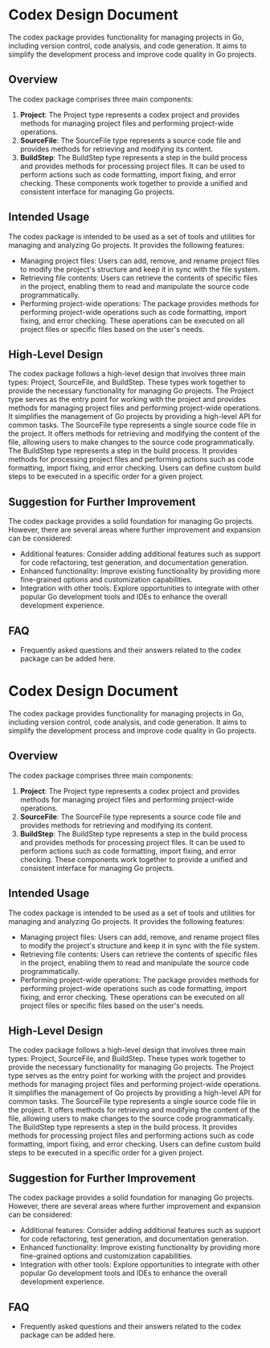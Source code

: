 # Codex Design Document
The codex package provides functionality for managing projects in Go, including version control, code analysis, and code generation. It aims to simplify the development process and improve code quality in Go projects.
## Overview
The codex package comprises three main components:
1. **Project**: The Project type represents a codex project and provides methods for managing project files and performing project-wide operations.
2. **SourceFile**: The SourceFile type represents a source code file and provides methods for retrieving and modifying its content.
3. **BuildStep**: The BuildStep type represents a step in the build process and provides methods for processing project files. It can be used to perform actions such as code formatting, import fixing, and error checking. These components work together to provide a unified and consistent interface for managing Go projects.
## Intended Usage
The codex package is intended to be used as a set of tools and utilities for managing and analyzing Go projects. It provides the following features:
- Managing project files: Users can add, remove, and rename project files to modify the project's structure and keep it in sync with the file system.
- Retrieving file contents: Users can retrieve the contents of specific files in the project, enabling them to read and manipulate the source code programmatically.
- Performing project-wide operations: The package provides methods for performing project-wide operations such as code formatting, import fixing, and error checking. These operations can be executed on all project files or specific files based on the user's needs.
## High-Level Design
The codex package follows a high-level design that involves three main types: Project, SourceFile, and BuildStep. These types work together to provide the necessary functionality for managing Go projects.
The Project type serves as the entry point for working with the project and provides methods for managing project files and performing project-wide operations. It simplifies the management of Go projects by providing a high-level API for common tasks.
The SourceFile type represents a single source code file in the project. It offers methods for retrieving and modifying the content of the file, allowing users to make changes to the source code programmatically.
The BuildStep type represents a step in the build process. It provides methods for processing project files and performing actions such as code formatting, import fixing, and error checking. Users can define custom build steps to be executed in a specific order for a given project.
## Suggestion for Further Improvement
The codex package provides a solid foundation for managing Go projects. However, there are several areas where further improvement and expansion can be considered:
- Additional features: Consider adding additional features such as support for code refactoring, test generation, and documentation generation.
- Enhanced functionality: Improve existing functionality by providing more fine-grained options and customization capabilities.
- Integration with other tools: Explore opportunities to integrate with other popular Go development tools and IDEs to enhance the overall development experience.
## FAQ
- Frequently asked questions and their answers related to the codex package can be added here.
# Codex Design Document
The codex package provides functionality for managing projects in Go, including version control, code analysis, and code generation. It aims to simplify the development process and improve code quality in Go projects.
## Overview
The codex package comprises three main components:
1. **Project**: The Project type represents a codex project and provides methods for managing project files and performing project-wide operations.
2. **SourceFile**: The SourceFile type represents a source code file and provides methods for retrieving and modifying its content.
3. **BuildStep**: The BuildStep type represents a step in the build process and provides methods for processing project files. It can be used to perform actions such as code formatting, import fixing, and error checking. These components work together to provide a unified and consistent interface for managing Go projects.
## Intended Usage
The codex package is intended to be used as a set of tools and utilities for managing and analyzing Go projects. It provides the following features:
- Managing project files: Users can add, remove, and rename project files to modify the project's structure and keep it in sync with the file system.
- Retrieving file contents: Users can retrieve the contents of specific files in the project, enabling them to read and manipulate the source code programmatically.
- Performing project-wide operations: The package provides methods for performing project-wide operations such as code formatting, import fixing, and error checking. These operations can be executed on all project files or specific files based on the user's needs.
## High-Level Design
The codex package follows a high-level design that involves three main types: Project, SourceFile, and BuildStep. These types work together to provide the necessary functionality for managing Go projects. The Project type serves as the entry point for working with the project and provides methods for managing project files and performing project-wide operations. It simplifies the management of Go projects by providing a high-level API for common tasks. The SourceFile type represents a single source code file in the project. It offers methods for retrieving and modifying the content of the file, allowing users to make changes to the source code programmatically. The BuildStep type represents a step in the build process. It provides methods for processing project files and performing actions such as code formatting, import fixing, and error checking. Users can define custom build steps to be executed in a specific order for a given project.
## Suggestion for Further Improvement
The codex package provides a solid foundation for managing Go projects. However, there are several areas where further improvement and expansion can be considered:
- Additional features: Consider adding additional features such as support for code refactoring, test generation, and documentation generation.
- Enhanced functionality: Improve existing functionality by providing more fine-grained options and customization capabilities.
- Integration with other tools: Explore opportunities to integrate with other popular Go development tools and IDEs to enhance the overall development experience.
## FAQ
- Frequently asked questions and their answers related to the codex package can be added here.
